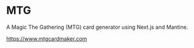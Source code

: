 # MTG

A Magic The Gathering (MTG) card generator using Next.js and Mantine.

https://www.mtgcardmaker.com
